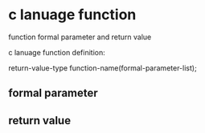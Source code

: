 # c lanuage function
function formal parameter and return value

c lanuage function definition:

return-value-type function-name(formal-parameter-list);

## formal parameter


## return value
